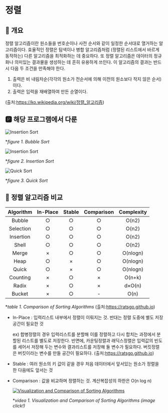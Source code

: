 # 정렬
## 📢 개요

 정렬 알고리즘이란 원소들을 번호순이나 사전 순서와 같이 일정한 순서대로 열거하는 알고리즘이다. 효율적인 정렬은 탐색이나 병합 알고리즘처럼 (정렬된 리스트에서 바르게 동작하는) 다른 알고리즘을 최적화하는 데 중요하다. 또 정렬 알고리즘은 데이터의 정규화나 의미있는 결과물을 생성하는 데 흔히 유용하게 쓰인다. 이 알고리즘의 결과는 반드시 다음 두 조건을 만족해야 한다.

 1. 출력은 비 내림차순(각각의 원소가 전순서에 의해 이전의 원소보다 작지 않은 순서)이다.
 2. 출력은 입력을 재배열하여 만든 순열이다.
 
 (출처:https://ko.wikipedia.org/wiki/정렬_알고리즘)
 
 
 ## 🅿 해당 프로그램에서 다룬 
  
   ![Insertion Sort](https://upload.wikimedia.org/wikipedia/commons/5/54/Sorting_bubblesort_anim.gif)

  **figure 1. Bubble Sort*

   ![Insertion Sort](http://upload.wikimedia.org/wikipedia/commons/0/0f/Insertion-sort-example-300px.gif)

  **figure 2. Insertion Sort*

   ![Quick Sort](http://upload.wikimedia.org/wikipedia/commons/6/6a/Sorting_quicksort_anim.gif)

  **figure 3. Quick Sort*

 
 
 ## 📌 정렬 알고리즘 비교
 
| Algorithm | In-Place | Stable | Comparison | Complexity |
|:--------:|:--------:|:--------:|:--------:|:--------:|
| Bubble	| ○	| ○	| ○	| O(n2) | 
| Selection	| ○	| ○	| ○	| O(n2) | 
| Insertion	| ○	| ○	| ○	| O(n2) | 
| Shell| 	○	| ○	| ○	| O(n2) | 
| Merge	| ×	| ○	| ○	| O(nlogn) | 
| Heap	| ○	| ×	| ○	| O(nlogn) | 
| Quick	| ○	| ×	| ○	| O(nlogn) | 
| Counting	| ×	| ○	| ×	| O(n+k) | 
| Radix	| ×	| ○	| ×	| d×O(n) | 
| Bucket	| ×	| ○	| -	| O(n) | 

**table 1. Comparison of Sorting Algorithms* (출처:https://ratsgo.github.io)

- In-Place : 입력리스트 내부에서 정렬이 이뤄지는 것. 반대는 정렬 도중에 별도 저장공간이 필요한 것

  ex) 합병정렬의 경우 입력리스트를 분할해 이를 정렬하고 다시 합치는 과정에서 분할된 리스트를 별도로 저장한다. 
  반면에, 카운팅정렬과 래딕스정렬은 입력값의 빈도를 세어서 저장해 두는 변수와 결과리스트를 저장해 둘 변수가 필요하다. 
  버킷정렬은 버킷이라는 변수를 만들 공간이 필요하다.
  (출처:https://ratsgo.github.io)

- Stable : 여러 원소의 키 값이 같을 경우 처음 데이터에서 앞서있는 원소가 정렬을 한 다음에도 앞서는 것

- Comparison : 값을 비교하며 정렬하는 것. 계산복잡성의 하한은 O(n log n)



   [![Visualization and Comparison of Sorting Algorithms](https://i.ytimg.com/an_webp/ZZuD6iUe3Pc/mqdefault_6s.webp?du=3000&sqp=COmsmeEF&rs=AOn4CLDVY2uN_4TqXGm8unzq7jhX6j9tdg)](https://youtu.be/ZZuD6iUe3Pc?t=0s)

  **video 1. Visualization and Comparison of Sorting Algorithms (image click!)*
